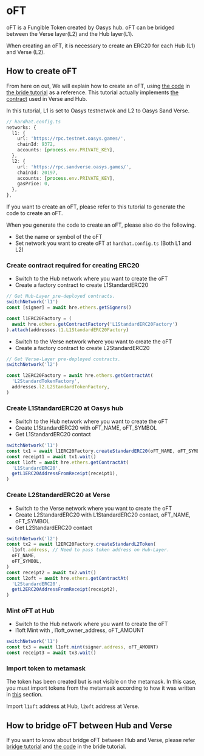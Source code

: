 # oFT
oFT is a Fungible Token created by Oasys hub.
oFT can be bridged between the Verse layer(L2) and the Hub layer(L1).

When creating an oFT, it is necessary to create an ERC20 for each Hub (L1) and Verse (L2).

## How to create oFT
From here on out, We will explain how to create an oFT, using [the code](https://github.com/oasysgames/l1-l2-bridge-tutorial/blob/main/scripts/bridge-oft.ts) in [the bride tutorial](https://github.com/oasysgames/l1-l2-bridge-tutorial) as a reference.
This tutorial actually implements [the contract](https://github.com/oasysgames/oasys-optimism/tree/develop/packages/contracts) used in Verse and Hub.

In this tutorial, L1 is set to Oasys testnetwok and L2 to Oasys Sand Verse.
```typescript
// hardhat.config.ts
networks: {
  l1: {
    url: 'https://rpc.testnet.oasys.games/',
    chainId: 9372,
    accounts: [process.env.PRIVATE_KEY],
  },
  l2: {
    url: 'https://rpc.sandverse.oasys.games/',
    chainId: 20197,
    accounts: [process.env.PRIVATE_KEY],
    gasPrice: 0,
  },
},
```

If you want to create an oFT, please refer to this tutorial to generate the code to create an oFT.

When you  generate the code to create an oFT, please also do the following.
* Set the name or symbol of the oFT
* Set network you want to create oFT at `hardhat.config.ts` (Both L1 and L2)


### Create contract required for creating ERC20
* Switch to the Hub network where you want to create the oFT
* Create a factory contract to create L1StandardERC20

```typescript
// Get Hub-Layer pre-deployed contracts.
switchNetwork('l1')
const [signer] = await hre.ethers.getSigners()

const l1ERC20Factory = (
  await hre.ethers.getContractFactory('L1StandardERC20Factory')
).attach(addresses.l1.L1StandardERC20Factory)
```

* Switch to the Verse network where you want to create the oFT
* Create a factory contract to create L2StandardERC20

```typescript
// Get Verse-Layer pre-deployed contracts.
switchNetwork('l2')

const l2ERC20Factory = await hre.ethers.getContractAt(
  'L2StandardTokenFactory',
  addresses.l2.L2StandardTokenFactory,
)
```

### Create L1StandardERC20 at Oasys hub
* Switch to the Hub network where you want to create the oFT
* Create L1StandardERC20 with oFT_NAME, oFT_SYMBOL
* Get L1StandardERC20 contact

```typescript
switchNetwork('l1')
const tx1 = await l1ERC20Factory.createStandardERC20(oFT_NAME, oFT_SYMBOL)
const receipt1 = await tx1.wait()
const l1oft = await hre.ethers.getContractAt(
  'L1StandardERC20',
  getL1ERC20AddressFromReceipt(receipt1),
)
```

### Create L2StandardERC20 at Verse
* Switch to the Verse network where you want to create the oFT
* Create L2StandardERC20 with L1StandardERC20 contact, oFT_NAME, oFT_SYMBOL
* Get L2StandardERC20 contact

```typescript
switchNetwork('l2')
const tx2 = await l2ERC20Factory.createStandardL2Token(
  l1oft.address, // Need to pass token address on Hub-Layer.
  oFT_NAME,
  oFT_SYMBOL,
)
const receipt2 = await tx2.wait()
const l2oft = await hre.ethers.getContractAt(
  'L2StandardERC20',
  getL2ERC20AddressFromReceipt(receipt2),
)
```

### Mint oFT at Hub
* Switch to the Hub network where you want to create the oFT
* l1oft Mint with , l1oft_owner_address, oFT_AMOUNT

```typescript
switchNetwork('l1')
const tx3 = await l1oft.mint(signer.address, oFT_AMOUNT)
const receipt3 = await tx3.wait()
```

### Import token to metamask
The token has been created but is not visible on the metamask. In this case, you must import tokens from the metamask according to how it was written in [this](/docs/verse-developer/handle-token/1-1-vft#import-token-to-metamask) section.

Import `l1oft` address at Hub, `l2oft` address at Verse.

## How to bridge oFT between Hub and Verse
If you want to know about bridge oFT between Hub and Verse, please refer [bridge tutorial](/docs/verse-developer/1-2-bridge-between-verses) and [the code](https://github.com/oasysgames/l1-l2-bridge-tutorial/blob/main/scripts/bridge-oft.ts) in the bride tutorial.


